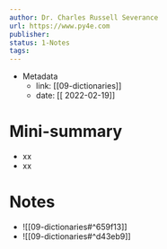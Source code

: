```yaml
---
author: Dr. Charles Russell Severance
url: https://www.py4e.com
publisher: 
status: 1-Notes
tags: 
---
```

- Metadata
	- link: [[09-dictionaries]]
	- date: [[ 2022-02-19]]
# Mini-summary
- xx
- xx
# Notes
- ![[09-dictionaries#^659f13]]
- ![[09-dictionaries#^d43eb9]]